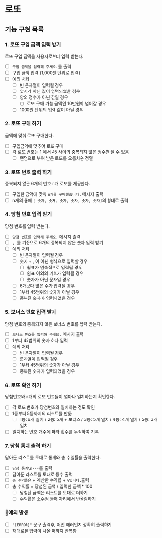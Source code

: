 # 로또

## 기능 구현 목록

### 1. 로또 구입 금액 입력 받기
로또 구입 금액을 사용자로부터 입력 받는다.

- [ ] `구입 금액을 입력해 주세요.`를 출력
- [ ] 구입 금액 입력 (1,000원 단위로 입력)
- [ ] 예외 처리 
  - [ ] 빈 문자열이 입력될 경우
  - [ ] 숫자가 아닌 값이 입력되었을 경우
  - [ ] 양의 정수가 아닌 값일 경우
    - [ ] 로또 구매 가능 금액인 10만원이 넘어갈 경우
  - [ ] 1000원 단위의 입력 값이 아닐 경우

### 2. 로또 구매 하기
금액에 맞춰 로또 구매한다.

- [ ] 구입금액에 맞추어 로또 구매
- [ ] 각 로또 번호는 1 에서 45 사이의 중복되지 않은 정수만 될 수 있음
  - [ ] 랜덤으로 부여 받은 로또를 오름차순 정렬

### 3. 로또 번호 출력 하기
중복되지 않은 6개의 번호 n개 로또를 제공한다.

- [ ] 구입한 금액에 맞춰 `n개를 구매했습니다.` 메시지 출력
- [ ] n개의 줄에 `[ 숫자, 숫자, 숫자, 숫자, 숫자, 숫자]`의 형태로 출력

### 4. 당첨 번호 입력 받기
당첨 번호를 입력 받는다.

- [ ] `당첨 번호를 입력해 주세요.` 메시지 출력
- [ ] `, `를 기준으로 6개의 중복되지 않은 숫자 입력 받기
- [ ] 예외 처리
  - [ ] 빈 문자열이 입력될 경우
  - [ ] 숫자 + , 이 아닌 형식으로 입력할 경우
    - [ ] 쉼표가 연속적으로 입력될 경우
    - [ ] 쉼표 이외의 기호가 입력될 경우
    - [ ] 숫자가 아닌 문자일 경우
  - [ ] 6개보다 많은 수가 입력될 경우
  - [ ] 1부터 45범위의 숫자가 아닐 경우
  - [ ] 중복된 숫자가 입력되었을 경우

### 5. 보너스 번호 입력 받기
당첨 번호와 중복되지 않은 보너스 번호를 입력 받는다.

- [ ] `보너스 번호를 입력해 주세요.` 메시지 출력
- [ ] 1부터 45범위의 숫자 하나 입력
- [ ] 예외 처리
  - [ ] 빈 문자열이 입력될 경우
  - [ ] 문자열이 입력될 경우
  - [ ] 1부터 45범위의 숫자가 아닐 경우
  - [ ] 중복된 숫자가 입력되었을 경우

### 6. 로또 확인 하기
당첨번호와 n개의 로또 번호들이 얼마나 일치하는지 확인한다.

- [ ] 각 로또 번호가 당첨번호와 일치하는 정도 확인
- [ ] 1등부터 5등까지의 리스트를 만듦
  - [ ] 1등: 6개 일치 / 2등: 5개 + 보너스 / 3등: 5개 일치 / 4등: 4개 일치 / 5등: 3개 일치
- [ ] 일치하는 번호 개수에 따라 횟수를 누적하여 기록

### 7. 당첨 통계 출력 하기
담아둔 리스트를 토대로 통계와 총 수일률을 출력한다.

- [ ] `당첨 통계\n---`를 출력
- [ ] 담아둔 리스트를 토대로 등수 출력
- [ ] `총 수익률은` + 계산한 수익률 + `%입니다.`출력
- [ ] 총 수익률 = 당첨된 금액 / 입력한 금액 * 100
  - [ ] 당첨된 금액은 리스트를 토대로 더하기
  - [ ] 수익률은 소수점 둘째 자리에서 반올림하기

### 🚨예외 발생

- [ ] `"[ERROR]"` 문구 출력후, 어떤 에러인지 정확히 출력하기
- [ ] 재대로된 입력이 나올 때까지 반복함